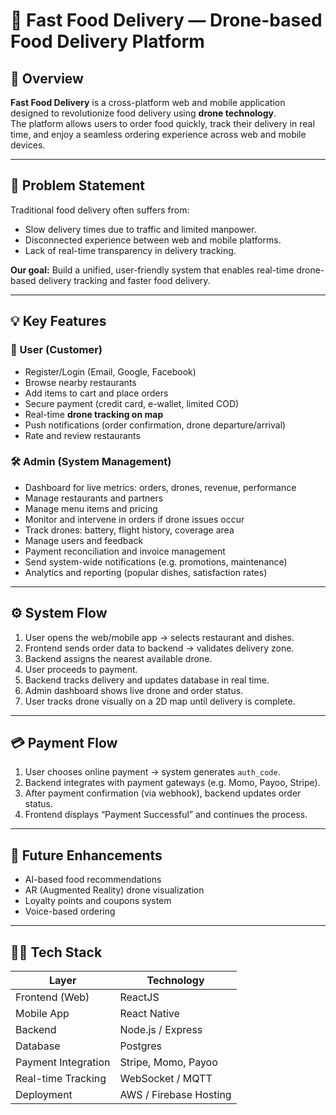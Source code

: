 # 🍔 Fast Food Delivery — Drone-based Food Delivery Platform

## 🚀 Overview
**Fast Food Delivery** is a cross-platform web and mobile application designed to revolutionize food delivery using **drone technology**.  
The platform allows users to order food quickly, track their delivery in real time, and enjoy a seamless ordering experience across web and mobile devices.

---

## 🧩 Problem Statement
Traditional food delivery often suffers from:
- Slow delivery times due to traffic and limited manpower.  
- Disconnected experience between web and mobile platforms.  
- Lack of real-time transparency in delivery tracking.

**Our goal:** Build a unified, user-friendly system that enables real-time drone-based delivery tracking and faster food delivery.

---

## 💡 Key Features

### 👤 User (Customer)
- Register/Login (Email, Google, Facebook)  
- Browse nearby restaurants  
- Add items to cart and place orders  
- Secure payment (credit card, e-wallet, limited COD)  
- Real-time **drone tracking on map**  
- Push notifications (order confirmation, drone departure/arrival)  
- Rate and review restaurants  

### 🛠️ Admin (System Management)
- Dashboard for live metrics: orders, drones, revenue, performance  
- Manage restaurants and partners  
- Manage menu items and pricing  
- Monitor and intervene in orders if drone issues occur  
- Track drones: battery, flight history, coverage area  
- Manage users and feedback  
- Payment reconciliation and invoice management  
- Send system-wide notifications (e.g. promotions, maintenance)  
- Analytics and reporting (popular dishes, satisfaction rates)

---

## ⚙️ System Flow

1. User opens the web/mobile app → selects restaurant and dishes.  
2. Frontend sends order data to backend → validates delivery zone.  
3. Backend assigns the nearest available drone.  
4. User proceeds to payment.  
5. Backend tracks delivery and updates database in real time.  
6. Admin dashboard shows live drone and order status.  
7. User tracks drone visually on a 2D map until delivery is complete.  

---

## 💳 Payment Flow
1. User chooses online payment → system generates `auth_code`.  
2. Backend integrates with payment gateways (e.g. Momo, Payoo, Stripe).  
3. After payment confirmation (via webhook), backend updates order status.  
4. Frontend displays “Payment Successful” and continues the process.

---

## 🧠 Future Enhancements
- AI-based food recommendations  
- AR (Augmented Reality) drone visualization  
- Loyalty points and coupons system  
- Voice-based ordering  

---

## 🧑‍💻 Tech Stack
| Layer | Technology |
|-------|-------------|
| Frontend (Web) | ReactJS |
| Mobile App | React Native |
| Backend | Node.js / Express |
| Database | Postgres |
| Payment Integration | Stripe, Momo, Payoo |
| Real-time Tracking | WebSocket / MQTT |
| Deployment | AWS / Firebase Hosting |
